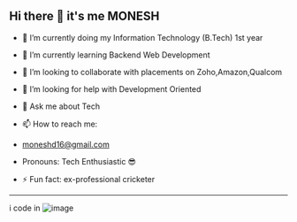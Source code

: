 ## Hi there 👋  it's me MONESH

- 🔭 I’m currently doing my Information Technology (B.Tech) 1st year 

- 🌱 I’m currently learning Backend Web Development
- 👯 I’m looking to collaborate with placements on Zoho,Amazon,Qualcom 
- 🤔 I’m looking for help with Development Oriented
- 💬 Ask me about Tech
- 📫 How to reach me:
- moneshd16@gmail.com
- Pronouns: Tech Enthusiastic 😎
- ⚡ Fun fact: ex-professional cricketer 
***
i code in 
![image]( https://img.shields.io/badge/Gmail-D14836?style=for-the-badge&logo=gmail&logoColor=white)
